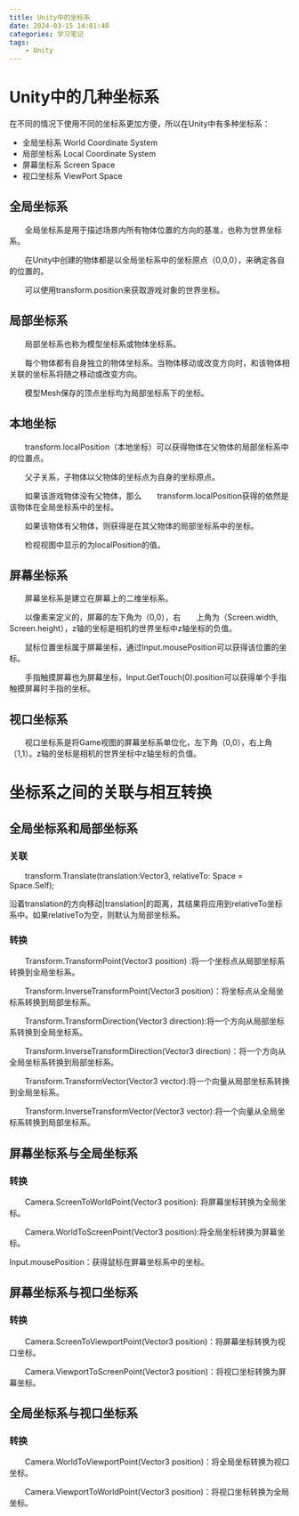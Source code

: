 ```yaml
---
title: Unity中的坐标系
date: 2024-03-15 14:01:48
categories: 学习笔记
tags:
    - Unity
---
```

# Unity中的几种坐标系

在不同的情况下使用不同的坐标系更加方便，所以在Unity中有多种坐标系：

- 全局坐标系 World Coordinate System
- 局部坐标系 Local Coordinate System
- 屏幕坐标系 Screen Space
- 视口坐标系 ViewPort Space

## 全局坐标系

    全局坐标系是用于描述场景内所有物体位置的方向的基准，也称为世界坐标系。

    在Unity中创建的物体都是以全局坐标系中的坐标原点（0,0,0），来确定各自的位置的。

    可以使用transform.position来获取游戏对象的世界坐标。

## 局部坐标系

    局部坐标系也称为模型坐标系或物体坐标系。

    每个物体都有自身独立的物体坐标系。当物体移动或改变方向时，和该物体相关联的坐标系将随之移动或改变方向。

    模型Mesh保存的顶点坐标均为局部坐标系下的坐标。

## 本地坐标

    transform.localPosition（本地坐标）可以获得物体在父物体的局部坐标系中的位置点。

    父子关系，子物体以父物体的坐标点为自身的坐标原点。

    如果该游戏物体没有父物体，那么    transform.localPosition获得的依然是该物体在全局坐标系中的坐标。

    如果该物体有父物体，则获得是在其父物体的局部坐标系中的坐标。

    检视视图中显示的为localPosition的值。

## 屏幕坐标系

    屏幕坐标系是建立在屏幕上的二维坐标系。

    以像素来定义的，屏幕的左下角为（0,0），右    上角为（Screen.width, Screen.height），z轴的坐标是相机的世界坐标中z轴坐标的负值。

    鼠标位置坐标属于屏幕坐标，通过Input.mousePosition可以获得该位置的坐标。

    手指触摸屏幕也为屏幕坐标，Input.GetTouch(0).position可以获得单个手指触摸屏幕时手指的坐标。

## 视口坐标系

    视口坐标系是将Game视图的屏幕坐标系单位化，左下角（0,0），右上角（1,1）。z轴的坐标是相机的世界坐标中z轴坐标的负值。

# 坐标系之间的关联与相互转换

## 全局坐标系和局部坐标系

### 关联

    transform.Translate(translation:Vector3, relativeTo: Space = Space.Self);

沿着translation的方向移动|translation|的距离，其结果将应用到relativeTo坐标系中。如果relativeTo为空，则默认为局部坐标系。

### 转换

    Transform.TransformPoint(Vector3 position) :将一个坐标点从局部坐标系转换到全局坐标系。

    Transform.InverseTransformPoint(Vector3 position)：将坐标点从全局坐标系转换到局部坐标系。

    Transform.TransformDirection(Vector3 direction):将一个方向从局部坐标系转换到全局坐标系。

    Transform.InverseTransformDirection(Vector3 direction)：将一个方向从全局坐标系转换到局部坐标系。

    Transform.TransformVector(Vector3 vector):将一个向量从局部坐标系转换到全局坐标系。

    Transform.InverseTransformVector(Vector3 vector):将一个向量从全局坐标系转换到局部坐标系。

## 屏幕坐标系与全局坐标系

### 转换

    Camera.ScreenToWorldPoint(Vector3 position): 将屏幕坐标转换为全局坐标。

    Camera.WorldToScreenPoint(Vector3 position):将全局坐标转换为屏幕坐标。

Input.mousePosition：获得鼠标在屏幕坐标系中的坐标。

## 屏幕坐标系与视口坐标系

### 转换

    Camera.ScreenToViewportPoint(Vector3 position)：将屏幕坐标转换为视口坐标。

    Camera.ViewportToScreenPoint(Vector3 position)：将视口坐标转换为屏幕坐标。

## 全局坐标系与视口坐标系

### 转换

    Camera.WorldToViewportPoint(Vector3 position)：将全局坐标转换为视口坐标。

    Camera.ViewportToWorldPoint(Vector3 position)：将视口坐标转换为全局坐标。
